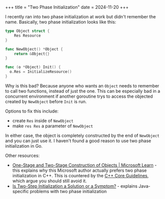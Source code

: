 +++
title = "Two Phase Initialization"
date = 2024-11-20
+++

I recently ran into two phase initialization at work but didn't remember the name. Basically, two phase initialization looks like this:

```go
type Object struct {
	Res Resource
}

func NewObject() *Object {
	return &Object{}
}

func (o *Object) Init() {
  o.Res = InitializeResource()
}
```

Why is this bad? Because anyone who wants an `Object` needs to remember to call two functions, instead of just the one. This can be especially bad in a concurrent environment if another goroutine trys to access the objected created by `NewObject` before `Init` is run.

Options to fix this include:

- create `Res` inside of `NewObject`
- make `res Res` a parameter of `NewObject`

In either case, the object is completely constructed by the end of `NewObject` and you can just use it. I haven't found a good reason to use two phase initialization in Go.

Other resources:

- [One-Stage and Two-Stage Construction of Objects | Microsoft Learn](https://learn.microsoft.com/en-us/cpp/mfc/one-stage-and-two-stage-construction-of-objects?view=msvc-170) - this explains why this Microsoft author actually prefers two phase initialization in C++. This is countered by the [C++ Core Guidelines](https://isocpp.github.io/CppCoreGuidelines/CppCoreGuidelines#Rnr-two-phase-init), which argue you should still avoid it.
- [Is Two-Step Initialization a Solution or a Symptom?](https://www.yegor256.com/2023/08/08/two-step-initialization.html) - explains Java-specific problems with two phase initialization

